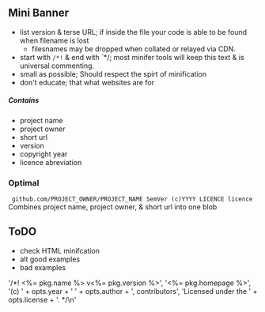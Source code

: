 ## Mini Banner

* list version & terse URL; if inside the file your code is able to be found when filename is lost
	* filesnames may be dropped when collated or relayed via CDN.
* start with `/*!` & end with `*/; most minifer tools will keep this text & is universal commenting.
* small as possible; Should respect the spirt of minification
* don't educate; that what websites are for

##### Contains
* project name
* project owner
* short url
* version
* copyright year
* licence abreviation

### Optimal

` github.com/PROJECT_OWNER/PROJECT_NAME SemVer (c)YYYY LICENCE licence`
Combines project name, project owner, & short url into one blob

    

## ToDO
* check HTML minifcation
* alt good examples
* bad examples


'/*! <%= pkg.name %> v<%= pkg.version %>',
    '<%= pkg.homepage %>',
    '(c) ' + opts.year + ' ' + opts.author + ', contributors',
    'Licensed under the ' + opts.license + '. */\n'
